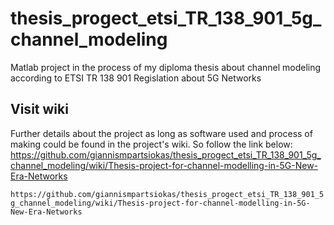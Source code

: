 # thesis_progect_etsi_TR_138_901_5g_channel_modeling
Matlab project in the process of my diploma thesis about channel modeling according to ETSI TR 138 901 Regislation about 5G Networks

## Visit wiki
Further details about the project as long as software used and process of making could be found in the project's wiki. So follow the link below:
https://github.com/giannismpartsiokas/thesis_progect_etsi_TR_138_901_5g_channel_modeling/wiki/Thesis-project-for-channel-modelling-in-5G-New-Era-Networks

`https://github.com/giannismpartsiokas/thesis_progect_etsi_TR_138_901_5g_channel_modeling/wiki/Thesis-project-for-channel-modelling-in-5G-New-Era-Networks`
